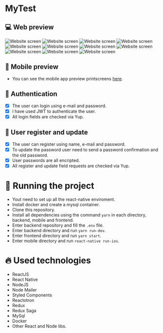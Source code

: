 # MyTest

## :computer: Web preview

![Website screen](images/main.png)
![Website screen](images/cadastro.png)
![Website screen](images/confirmarcadastro.png)
![Website screen](images/contaativada.png)
![Website screen](images/login.png)
![Website screen](images/perfil.png)
![Website screen](images/editarperfil.png)
![Website screen](images/perfil.png)
![Website screen](images/erroativacao.png)
![Website screen](images/falhaautenticacao.png)
![Website screen](images/falhanocadastro.png)

## :iphone: Mobile preview

- You can see the mobile app preview printscreens [here]("https://github.com/steniafelix/MyTestMobile/blob/master/README.md").

## :key: Authentication

- [x] The user can login using e-mail and password.
- [x] I have used JWT to authenticate the user.
- [x] All login fields are checked via Yup.

## :man: User register and update

- [x] The user can register using name, e-mail and password.
- [x] To update the password user need to send a password confirmation and the old password.
- [x] User passwords are all encripted.
- [x] All register and update field requests are checked via Yup.

# :wrench: Running the project

- Yout need to set up all the react-native enviroment.
- Install docker and create a mysql container.
- Clone this repository.
- Install all dependencies using the command `yarn` in each directory, backend, mobile and frontend.
- Enter backend repository and fill the `.env` file.
- Enter backend directory and run `yarn run-dev`.
- Enter frontend directory and run `yarn start`.
- Enter mobile directory and run `react-native run-ios`.

# :fire: Used technologies

- ReactJS
- React Native
- NodeJS
- Node Mailer
- Styled Components
- Reactotron
- Redux
- Redux Saga
- MySql
- Docker
- Other React and Node libs.
